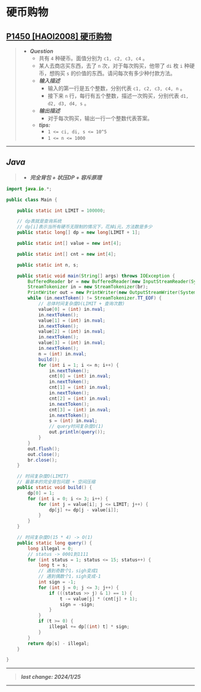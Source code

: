 # 硬币购物

## [P1450 [HAOI2008] 硬币购物](https://www.luogu.com.cn/problem/P1450)

> - ***Question***
>   - 共有 `4` 种硬币。面值分别为 `c1, c2, c3, c4` 。
>   - 某人去商店买东西，去了 `n` 次，对于每次购买，他带了 `di` 枚 `i` 种硬币，想购买 `s` 的价值的东西。请问每次有多少种付款方法。
>   - ***输入描述***
>     - 输入的第一行是五个整数，分别代表 `c1, c2, c3, c4, n` 。
>     - 接下来 `n` 行，每行有五个整数，描述一次购买，分别代表 `d1, d2, d3, d4, s` 。
>   - ***输出描述***
>     - 对于每次购买，输出一行一个整数代表答案。
>   - ***tips:***
>     - `1 <= ci, di, s <= 10^5`
>     - `1 <= n <= 1000`

---

## *Java*

> - ***完全背包 + 状压DP + 容斥原理***

```java
import java.io.*;

public class Main {

    public static int LIMIT = 100000;

    // dp表就是查询系统
    // dp[i]表示当所有硬币无限制的情况下，花掉i元，方法数是多少
    public static long[] dp = new long[LIMIT + 1];

    public static int[] value = new int[4];

    public static int[] cnt = new int[4];

    public static int n, s;

    public static void main(String[] args) throws IOException {
        BufferedReader br = new BufferedReader(new InputStreamReader(System.in));
        StreamTokenizer in = new StreamTokenizer(br);
        PrintWriter out = new PrintWriter(new OutputStreamWriter(System.out));
        while (in.nextToken() != StreamTokenizer.TT_EOF) {
            // 总体时间复杂度O(LIMIT + 查询次数)
            value[0] = (int) in.nval;
            in.nextToken();
            value[1] = (int) in.nval;
            in.nextToken();
            value[2] = (int) in.nval;
            in.nextToken();
            value[3] = (int) in.nval;
            in.nextToken();
            n = (int) in.nval;
            build();
            for (int i = 1; i <= n; i++) {
                in.nextToken();
                cnt[0] = (int) in.nval;
                in.nextToken();
                cnt[1] = (int) in.nval;
                in.nextToken();
                cnt[2] = (int) in.nval;
                in.nextToken();
                cnt[3] = (int) in.nval;
                in.nextToken();
                s = (int) in.nval;
                // query时间复杂度O(1)
                out.println(query());
            }
        }
        out.flush();
        out.close();
        br.close();
    }

    // 时间复杂度O(LIMIT)
    // 最基本的完全背包问题 + 空间压缩
    public static void build() {
        dp[0] = 1;
        for (int i = 0; i <= 3; i++) {
            for (int j = value[i]; j <= LIMIT; j++) {
                dp[j] += dp[j - value[i]];
            }
        }
    }

    // 时间复杂度O(15 * 4) -> O(1)
    public static long query() {
        long illegal = 0;
        // status -> 0001到1111
        for (int status = 1; status <= 15; status++) {
            long t = s;
            // 遇到奇数个1，sigh变成1
            // 遇到偶数个1，sigh变成-1
            int sign = -1;
            for (int j = 0; j <= 3; j++) {
                if (((status >> j) & 1) == 1) {
                    t -= value[j] * (cnt[j] + 1);
                    sign = -sign;
                }
            }
            if (t >= 0) {
                illegal += dp[(int) t] * sign;
            }
        }
        return dp[s] - illegal;
    }

}
```

---

> ***last change: 2024/1/25***

---
